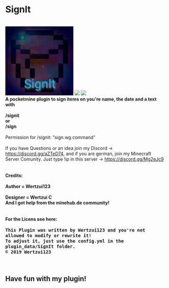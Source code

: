# SignIt
<br><img src="https://raw.githubusercontent.com/Wertzui123/SignIt/56c6ee8a66dd76c098b74509f2734b40c2fa4f39/SignIt.png">
<a href="https://poggit.pmmp.io/p/SignIt"><img src="https://poggit.pmmp.io/shield.state/SignIt"></a>
<a href="https://poggit.pmmp.io/p/SignIt"><img src="https://poggit.pmmp.io/shield.api/SignIt"></a>
<br><b>A pocketmine plugin to sign items on you're name, the date and a text with 
<br>
<br>/signit <text wich should be on the item>
<br>or 
<br>/sign <text wich should be on the item>
</b>
<br>
<br>Permission for /signit: "sign.wg.command"
<br>
<br>If you have Questions or an idea join my Discord -> https://discord.gg/aZTeD74, and if you are german, join my Minecraft Server Comunity. Just type !ip in this server -> https://discord.gg/Mg2eJc9
<br>
<br>
<b><br>Credits:
<br>
<br>Author = Wertzui123
<br>
<br>Designer = Wertzui C 
<br>
And I got help from the minehub.de community!
<br>
<br>
<br>For the Licens see here:
<br>
<br>
<b><kbd>This Plugin was written by Wertzui123 and you're not allowed to modify or rewrite it!
<br>To adjust it, just use the config.yml in the plugin_data/SignIt folder.
  <br>© 2019 Wertzui123</kbd></b>
<br>
<br>
<br><h2>Have fun with my plugin!</h2>
